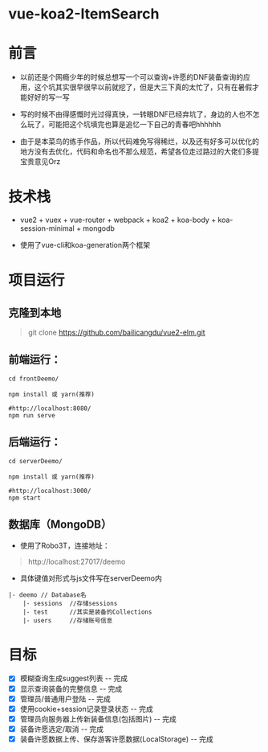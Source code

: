 # vue-koa2-ItemSearch

# 前言

- 以前还是个网瘾少年的时候总想写一个可以查询+许愿的DNF装备查询的应用，这个坑其实很早很早以前就挖了，但是大三下真的太忙了，只有在暑假才能好好的写一写

- 写的时候不由得感慨时光过得真快，一转眼DNF已经弃坑了，身边的人也不怎么玩了，可能把这个坑填完也算是追忆一下自己的青春吧hhhhhh

- 由于是本菜鸟的练手作品，所以代码难免写得稀烂，以及还有好多可以优化的地方没有去优化，代码和命名也不那么规范，希望各位走过路过的大佬们多提宝贵意见Orz

# 技术栈

- vue2 + vuex + vue-router + webpack + koa2 + koa-body + koa-session-minimal + mongodb

- 使用了vue-cli和koa-generation两个框架

# 项目运行

## 克隆到本地

> git clone https://github.com/bailicangdu/vue2-elm.git  

## 前端运行：

```
cd frontDeemo/

npm install 或 yarn(推荐)

#http://localhost:8080/
npm run serve
```

## 后端运行：

```
cd serverDeemo/

npm install 或 yarn(推荐)

#http://localhost:3000/
npm start
```

## 数据库（MongoDB）

- 使用了Robo3T，连接地址：
> http://localhost:27017/deemo

- 具体键值对形式与js文件写在serverDeemo内

```
|- deemo // Database名
    |- sessions  //存储sessions
    |- test      //其实是装备的Collections
    |- users     //存储账号信息
```

# 目标

- [x] 模糊查询生成suggest列表 -- 完成
- [x] 显示查询装备的完整信息 -- 完成
- [x] 管理员/普通用户登陆 -- 完成
- [x] 使用cookie+session记录登录状态 -- 完成
- [x] 管理员向服务器上传新装备信息(包括图片) -- 完成
- [x] 装备许愿选定/取消 -- 完成
- [x] 装备许愿数据上传、保存游客许愿数据(LocalStorage) -- 完成
